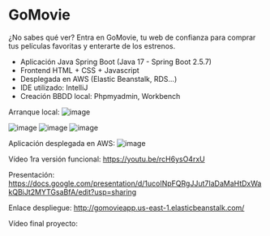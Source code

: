 # GoMovie

¿No sabes qué ver? Entra en GoMovie, tu web de confianza para comprar tus películas favoritas y enterarte de los estrenos.

- Aplicación Java Spring Boot (Java 17 - Spring Boot 2.5.7)
- Frontend HTML + CSS + Javascript
- Desplegada en AWS (Elastic Beanstalk, RDS...)
- IDE utilizado: IntelliJ
- Creación BBDD local: Phpmyadmin, Workbench

Arranque local:
![image](https://github.com/hugosanchezg/proyectoFinalDAW/assets/91953221/35572b66-9a44-4dfa-a834-0c05df7e0a62)


![image](https://github.com/hugosanchezg/proyectoFinalDAW/assets/91953221/11f85497-5725-48ab-9e73-a4563419fa93)
![image](https://github.com/hugosanchezg/proyectoFinalDAW/assets/91953221/c660e11e-cd01-4c83-8d5a-2304144a684f)
![image](https://github.com/hugosanchezg/proyectoFinalDAW/assets/91953221/5b1aa301-a839-41e2-b5fd-6f64ea9c71e3)


Aplicación desplegada en AWS:
![image](https://github.com/hugosanchezg/proyectoFinalDAW/assets/91953221/659b08b4-656a-42b2-9c36-1bf59ca8b44d)


Vídeo 1ra versión funcional: https://youtu.be/rcH6ysO4rxU

Presentación: https://docs.google.com/presentation/d/1ucoINpFQRgJJut7IaDaMaHtDxWakQBiJt2MYTGsaBfA/edit?usp=sharing

Enlace despliegue: http://gomovieapp.us-east-1.elasticbeanstalk.com/

Vídeo final proyecto: 
